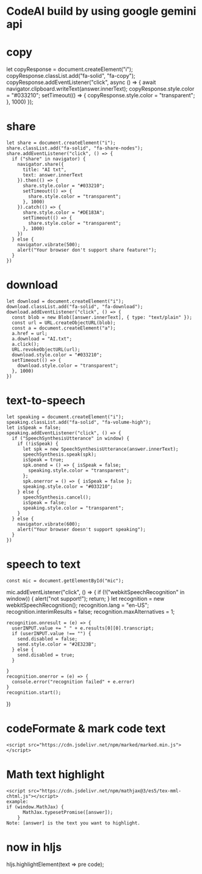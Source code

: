 # CodeAI build by using google gemini api


# copy
let copyResponse = document.createElement("i");
    copyResponse.classList.add("fa-solid", "fa-copy");
    copyResponse.addEventListener("click", async () => {
      await navigator.clipboard.writeText(answer.innerText);
      copyResponse.style.color = "#033210";
      setTimeout(() => {
        copyResponse.style.color = "transparent";
      }, 1000)
    });
    
  # share
    let share = document.createElement("i");
    share.classList.add("fa-solid", "fa-share-nodes");
    share.addEventListener("click", () => {
      if ("share" in navigator) {
        navigator.share({
          title: "AI txt",
          text: answer.innerText
        }).then(() => {
          share.style.color = "#033210";
          setTimeout(() => {
            share.style.color = "transparent";
          }, 1000)
        }).catch(() => {
          share.style.color = "#DE183A";
          setTimeout(() => {
            share.style.color = "transparent";
          }, 1000)
        })
      } else {
        navigator.vibrate(500);
        alert("Your browser don't support share feature!");
      }
    })
    
  # download
    let download = document.createElement("i");
    download.classList.add("fa-solid", "fa-download");
    download.addEventListener("click", () => {
      const blob = new Blob([answer.innerText], { type: "text/plain" });
      const url = URL.createObjectURL(blob);
      const a = document.createElement("a");
      a.href = url;
      a.download = "AI.txt";
      a.click();
      URL.revokeObjectURL(url);
      download.style.color = "#033210";
      setTimeout(() => {
        download.style.color = "transparent";
      }, 1000)
    })

 # text-to-speech
 
    let speaking = document.createElement("i");
    speaking.classList.add("fa-solid", "fa-volume-high");
    let isSpeak = false;
    speaking.addEventListener("click", () => {
      if ("SpeechSynthesisUtterance" in window) {
        if (!isSpeak) {
          let spk = new SpeechSynthesisUtterance(answer.innerText);
          speechSynthesis.speak(spk);
          isSpeak = true;
          spk.onend = () => { isSpeak = false;
            speaking.style.color = "transparent";
          };
          spk.onerror = () => { isSpeak = false };
          speaking.style.color = "#033210";
        } else {
          speechSynthesis.cancel();
          isSpeak = false;
          speaking.style.color = "transparent";
        }
      } else {
        navigator.vibrate(600);
        alert("Your browser doesn't support speaking");
      }
    })

  # speech to text
  
    const mic = document.getElementById("mic");
  mic.addEventListener("click", () => {
    if (!("webkitSpeechRecognition" in window)) {
      alert("not support!");
      return;
    }
    let recognition = new webkitSpeechRecognition();
    recognition.lang = "en-US";
    recognition.interimResults = false;
    recognition.maxAlternatives = 1;
    
    recognition.onresult = (e) => {
      userINPUT.value += " " + e.results[0][0].transcript;
      if (userINPUT.value !== "") {
        send.disabled = false;
        send.style.color = "#2E323B";
      } else {
        send.disabled = true;
      }
      
    }
    recognition.onerror = (e) => {
      console.error("recognition failed" + e.error)
    }
    recognition.start();
  })

  # codeFormate & mark code text
    <script src="https://cdn.jsdelivr.net/npm/marked/marked.min.js"></script>
  <script src="//cdnjs.cloudflare.com/ajax/libs/highlight.js/11.9.0/highlight.min.js"></script>

  <link rel="stylesheet" href="https://cdnjs.cloudflare.com/ajax/libs/font-awesome/6.5.1/css/all.min.css">
  
  # Math text highlight
    <script src="https://cdn.jsdelivr.net/npm/mathjax@3/es5/tex-mml-chtml.js"></script>
    example:
    if (window.MathJax) {
          MathJax.typesetPromise([answer]);
        }
    Note: [answer] is the text you want to highlight.

# now in hljs
hljs.highlightElement(text => pre code);



















    
